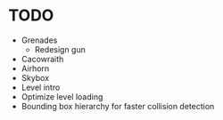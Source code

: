 # TODO
- Grenades
    - Redesign gun
- Cacowraith
- Airhorn
- Skybox
- Level intro
- Optimize level loading
- Bounding box hierarchy for faster collision detection